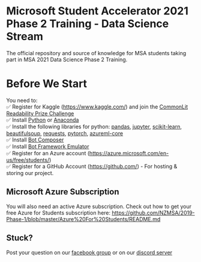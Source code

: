 # Microsoft Student Accelerator 2021 Phase 2 Training - Data Science Stream
The official repository and source of knowledge for MSA students taking part in MSA 2021 Data Science Phase 2 Training.

# Before We Start
You need to:<br>
✅ Register for Kaggle (https://www.kaggle.com/) and join the [CommonLit Readability Prize Challenge](https://www.kaggle.com/c/commonlitreadabilityprize)<br>
✅ Install [Python](https://www.python.org/downloads/) or [Anaconda](https://www.anaconda.com/products/individual)<br>
✅ Install the following libraries for python: [pandas](https://pandas.pydata.org/), [jupyter](https://jupyter.org/install), [scikit-learn](https://scikit-learn.org/), [beautifulsoup](https://beautiful-soup-4.readthedocs.io/en/latest/), [requests](https://docs.python-requests.org/en/master/), [pytorch](https://pytorch.org/), [azureml-core](https://docs.microsoft.com/en-us/python/api/azureml-core/azureml.core?view=azure-ml-py) <br>
✅ Install [Bot Composer](https://docs.microsoft.com/en-us/composer/install-composer?tabs=windows) <br>
✅ Install [Bot Framework Emulator](https://github.com/microsoft/BotFramework-Emulator/releases/tag/v4.13.0) <br>
✅ Register for an Azure account (https://azure.microsoft.com/en-us/free/students/) <br>
✅ Register for a GitHub Account (https://github.com/) - For hosting & storing our project.<br>

## Microsoft Azure Subscription
You will also need an active Azure subscription. Check out how to get your free Azure for Students subscription here: https://github.com/NZMSA/2019-Phase-1/blob/master/Azure%20For%20Students/README.md

## Stuck? 
Post your question on our [facebook group](https://aka.ms/nzmsa) or on our [discord server](https://discord.gg/c4Y5SAZ)
